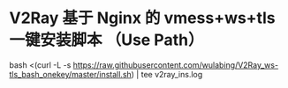 # V2Ray 基于 Nginx 的 vmess+ws+tls 一键安装脚本 （Use Path）
bash <(curl -L -s https://raw.githubusercontent.com/wulabing/V2Ray_ws-tls_bash_onekey/master/install.sh) | tee v2ray_ins.log

